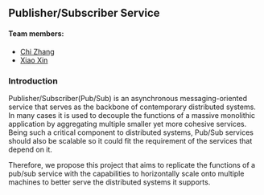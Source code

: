 ## Publisher/Subscriber Service

#### Team members: 
* [Chi Zhang](mailto:zcdirk@stanford.edu)
* [Xiao Xin](mailto:xxin@stanford.edu)

### Introduction
Publisher/Subscriber(Pub/Sub) is an asynchronous messaging-oriented service that serves as the backbone of contemporary distributed systems. In many cases it is used to decouple the functions of a massive monolithic application by aggregating multiple smaller yet more cohesive services. Being such a critical component to distributed systems, Pub/Sub services should also be scalable so it could fit the requirement of the services that depend on it. 

Therefore, we propose this project that aims to replicate the functions of a pub/sub service with the capabilities to horizontally scale onto multiple machines to better serve the distributed systems it supports. 
